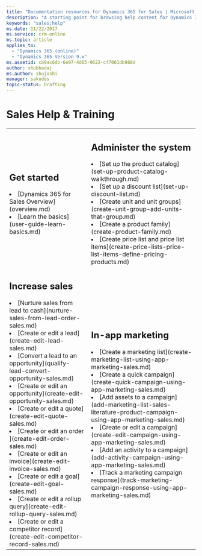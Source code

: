 ```yaml
---
title: "Documentation resources for Dynamics 365 for Sales | Microsoft Docs"
description: "A starting point for browsing help content for Dynamics 365 for Sales."
keywords: "sales;help"
ms.date: 11/22/2017
ms.service: crm-online
ms.topic: article
applies_to:
  - "Dynamics 365 (online)"
  - "Dynamics 365 Version 9.x"
ms.assetid: cb9ac6db-6e97-4d65-9622-cf7061db988d
author: shubhadaj
ms.author: shujoshi
manager: sakudes
topic-status: Drafting
---
```


# Sales Help & Training

<table>

<tr><td>

<h2>Get started</h2>
<li>[Dynamics 365 for Sales Overview](overview.md)</li>
<li>[Learn the basics](user-guide-learn-basics.md)</li>

</td><td>

<h2>Administer the system</h2>
<li>[Set up the product catalog](set-up-product-catalog-walkthrough.md)</li>
<li>[Set up a discount list](set-up-discount-list.md)</li>
<li>[Create unit and unit groups](create-unit-group-add-units-that-group.md)</li>
<li>[Create a product family](create-product-family.md)</li>
<li>[Create price list and price list items](create-price-lists-price-list-items-define-pricing-products.md)</li>

</td></tr>

<tr><td>
<h2>Increase sales</h2>
<li>[Nurture sales from lead to cash](nurture-sales-from-lead-order-sales.md)</li>
<li>[Create or edit a lead](create-edit-lead-sales.md)</li>
<li>[Convert a lead to an opportunity](qualify-lead-convert-opportunity-sales.md)</li>
<li>[Create or edit an opportunity](create-edit-opportunity-sales.md)</li>
<li>[Create or edit a quote](create-edit-quote-sales.md)</li>
<li>[Create or edit an order ](create-edit-order-sales.md)</li>
<li>[Create or edit an invoice](create-edit-invoice-sales.md)</li>
<li>[Create or edit a goal](create-edit-goal-sales.md)</li>
<li>[Create or edit a rollup query](create-edit-rollup-query-sales.md)</li>
<li>[Create or edit a competitor record](create-edit-competitor-record-sales.md)</li>


</td><td>

<h2>In-app marketing</h2>
<li>[Create a marketing list](create-marketing-list-using-app-marketing-sales.md)</li>
<li>[Create a quick campaign](create-quick-campaign-using-app-marketing-sales.md)</li>
<li>[Add assets to a campaign](add-marketing-list-sales-literature-product-campaign-using-app-marketing-sales.md)</li>
<li>[Create or edit a campaign](create-edit-campaign-using-app-marketing-sales.md)</li>
<li>[Add an activity to a campaign](add-activity-campaign-using-app-marketing-sales.md)</li>
<li>[Track a marketing campaign response](track-marketing-campaign-response-using-app-marketing-sales.md)</li>

</td></tr>
</table>
